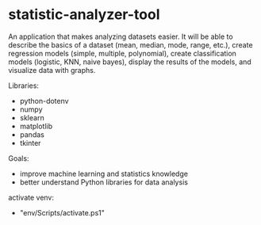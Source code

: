 # statistic-analyzer-tool
An application that makes analyzing datasets easier. It will be able to describe the basics of a dataset (mean, median, mode, range, etc.), create regression models (simple, multiple, polynomial), create classification models (logistic, KNN, naive bayes), display the results of the models, and visualize data with graphs.

Libraries:
- python-dotenv
- numpy
- sklearn
- matplotlib
- pandas
- tkinter

Goals:
- improve machine learning and statistics knowledge
- better understand Python libraries for data analysis

activate venv:
- "env/Scripts/activate.ps1"
